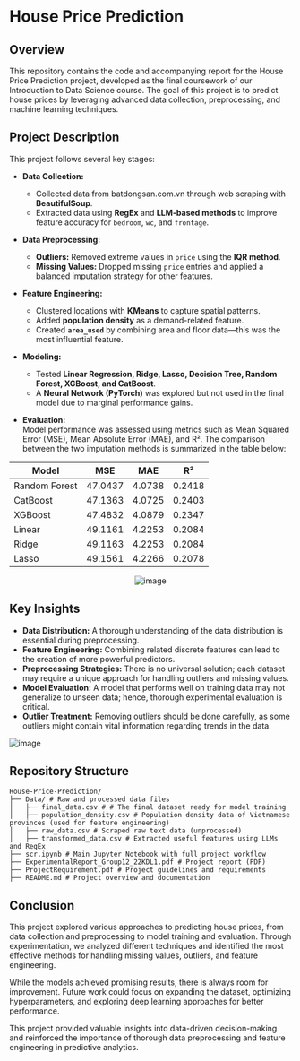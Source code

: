 # House Price Prediction

## Overview

This repository contains the code and accompanying report for the House Price Prediction project, developed as the final coursework of our Introduction to Data Science course. The goal of this project is to predict house prices by leveraging advanced data collection, preprocessing, and machine learning techniques.

## Project Description  

This project follows several key stages:  

- **Data Collection:**
  - Collected data from batdongsan.com.vn through web scraping with **BeautifulSoup**.
  - Extracted data using **RegEx** and **LLM-based methods** to improve feature accuracy for `bedroom`, `wc`, and `frontage`.  

- **Data Preprocessing:**  
  - **Outliers:** Removed extreme values in `price` using the **IQR method**.  
  - **Missing Values:** Dropped missing `price` entries and applied a balanced imputation strategy for other features.  

- **Feature Engineering:**  
  - Clustered locations with **KMeans** to capture spatial patterns.  
  - Added **population density** as a demand-related feature.  
  - Created **`area_used`** by combining area and floor data—this was the most influential feature.  

- **Modeling:**  
  - Tested **Linear Regression, Ridge, Lasso, Decision Tree, Random Forest, XGBoost, and CatBoost**.  
  - A **Neural Network (PyTorch)** was explored but not used in the final model due to marginal performance gains.  

- **Evaluation:**  
  Model performance was assessed using metrics such as Mean Squared Error (MSE), Mean Absolute Error (MAE), and R². The comparison between the two imputation methods is summarized in the table below:

<div align="center">

| Model         | MSE      | MAE      | R²      |
|--------------|----------|----------|----------|
| Random Forest | 47.0437  | 4.0738   | 0.2418   |
| CatBoost     | 47.1363  | 4.0725   | 0.2403   |
| XGBoost      | 47.4832  | 4.0879   | 0.2347   |
| Linear       | 49.1161  | 4.2253   | 0.2084   |
| Ridge        | 49.1163  | 4.2253   | 0.2084   |
| Lasso        | 49.1561  | 4.2266   | 0.2078   |

</div>

<p align="center">
  <img src="https://github.com/user-attachments/assets/014255b6-a9d3-4759-8d14-3e36d96abaf8" alt="image">
</p>

## Key Insights

- **Data Distribution:** A thorough understanding of the data distribution is essential during preprocessing.
- **Feature Engineering:** Combining related discrete features can lead to the creation of more powerful predictors.
- **Preprocessing Strategies:** There is no universal solution; each dataset may require a unique approach for handling outliers and missing values.
- **Model Evaluation:** A model that performs well on training data may not generalize to unseen data; hence, thorough experimental evaluation is critical.
- **Outlier Treatment:** Removing outliers should be done carefully, as some outliers might contain vital information regarding trends in the data.

![image](https://github.com/user-attachments/assets/64fb3516-d5c1-4a4c-8d29-f424190511e0)

## Repository Structure
```
House-Price-Prediction/
├── Data/ # Raw and processed data files 
│   ├── final_data.csv # # The final dataset ready for model training
│   ├── population_density.csv # Population density data of Vietnamese provinces (used for feature engineering)
│   ├── raw_data.csv # Scraped raw text data (unprocessed)
│   ├── transformed_data.csv # Extracted useful features using LLMs and RegEx
├── scr.ipynb # Main Jupyter Notebook with full project workflow
├── ExperimentalReport_Group12_22KDL1.pdf # Project report (PDF) 
├── ProjectRequirement.pdf # Project guidelines and requirements
├── README.md # Project overview and documentation
```

## Conclusion

This project explored various approaches to predicting house prices, from data collection and preprocessing to model training and evaluation. Through experimentation, we analyzed different techniques and identified the most effective methods for handling missing values, outliers, and feature engineering.  

While the models achieved promising results, there is always room for improvement. Future work could focus on expanding the dataset, optimizing hyperparameters, and exploring deep learning approaches for better performance.  

This project provided valuable insights into data-driven decision-making and reinforced the importance of thorough data preprocessing and feature engineering in predictive analytics.  
